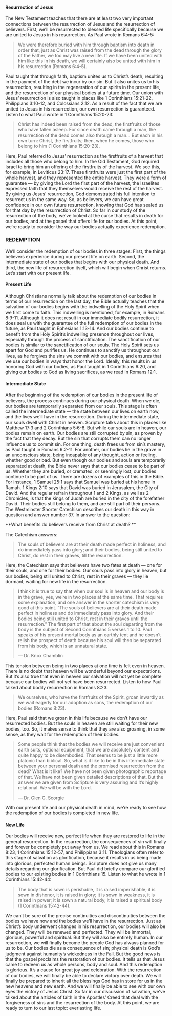 #### Resurrection of Jesus
	
The New Testament teaches that there are at least two very important connections between the resurrection of Jesus and the resurrection of believers. First, we’ll be resurrected to blessed life specifically because we are united to Jesus in his resurrection. As Paul wrote in Romans 6:4-5:

> We were therefore buried with him through baptism into death in order that, just as Christ was raised from the dead through the glory of the Father, we too may live a new life. If we have been united with him like this in his death, we will certainly also be united with him in his resurrection (Romans 6:4-5).

Paul taught that through faith, baptism unites us to Christ’s death, resulting in the payment of the debt we incur by our sin. But it also unites us to his resurrection, resulting in the regeneration of our spirits in the present life, and the resurrection of our physical bodies at a future time. Our union with Jesus’ resurrection is also taught in places like 1 Corinthians 15:21-22, Philippians 3:10-12, and Colossians 2:12.
As a result of the fact that we are united to Jesus in his resurrection, our own resurrection is guaranteed. Listen to what Paul wrote in 1 Corinthians 15:20-23:

> Christ has indeed been raised from the dead, the firstfruits of those who have fallen asleep. For since death came through a man, the resurrection of the dead comes also through a man… But each in his own turn: Christ, the firstfruits; then, when he comes, those who belong to him (1 Corinthians 15:20-23).

Here, Paul referred to Jesus’ resurrection as the firstfruits of a harvest that includes all those who belong to him.
In the Old Testament, God required Israel to bring him an offering of the firstfruits of the harvest. We see this, for example, in Leviticus 23:17. These firstfruits were just the first part of the whole harvest, and they represented the entire harvest. They were a form of guarantee — by giving the Lord the first part of the harvest, the Israelites expressed faith that they themselves would receive the rest of the harvest. By giving us Jesus’ resurrection, God demonstrated his full intention to resurrect us in the same way. So, as believers, we can have great confidence in our own future resurrection, knowing that God has sealed us for that day by the resurrection of Christ.
So far in our study of the resurrection of the body, we’ve looked at the curse that results in death for our bodies, and at the gospel that offers life for our bodies. At this point, we’re ready to consider the way our bodies actually experience redemption.


### REDEMPTION
	
We’ll consider the redemption of our bodies in three stages: First, the things believers experience during our present life on earth. Second, the intermediate state of our bodies that begins with our physical death. And third, the new life of resurrection itself, which will begin when Christ returns. Let’s start with our present life.


#### Present Life

Although Christians normally talk about the redemption of our bodies in terms of our resurrection on the last day, the Bible actually teaches that the salvation of our bodies begins with the indwelling of the Holy Spirit when we first come to faith. This indwelling is mentioned, for example, in Romans 8:9-11. Although it does not result in our immediate bodily resurrection, it does seal us with the guarantee of the full redemption of our bodies in the future, as Paul taught in Ephesians 1:13-14.
And our bodies continue to benefit from the Holy Spirit’s indwelling presence throughout our lives, especially through the process of sanctification. The sanctification of our bodies is similar to the sanctification of our souls. The Holy Spirit sets us apart for God and purifies us. He continues to sanctify us throughout our lives, as he forgives the sins we commit with our bodies, and ensures that we use our bodies in ways that honor the Lord. Ideally, this results in us honoring God with our bodies, as Paul taught in 1 Corinthians 6:20, and giving our bodies to God as living sacrifices, as we read in Romans 12:1. 


#### Intermediate State

After the beginning of the redemption of our bodies in the present life of believers, the process continues during our physical death. When we die, our bodies are temporarily separated from our souls. This stage is often called the intermediate state — the state between our lives on earth now, and the lives we’ll have in the resurrection. During the intermediate state, our souls dwell with Christ in heaven. Scripture talks about this in places like Matthew 17:3 and 2 Corinthians 5:6-8. 
But while our souls are in heaven, our bodies remain on earth. Our bodies are still corrupted by sin, as proven by the fact that they decay. But the sin that corrupts them can no longer influence us to commit sin. For one thing, death frees us from sin’s mastery, as Paul taught in Romans 6:2-11. For another, our bodies lie in the grave in an unconscious state, being incapable of any thought, action or feeling, whether good or bad. 
But even though our bodies and souls are temporarily separated at death, the Bible never says that our bodies cease to be part of us. Whether they are buried, or cremated, or seemingly lost, our bodies continue to be part of us. There are dozens of examples of this in the Bible. For instance, 1 Samuel 25:1 says that Samuel was buried at his home in Ramah. 1 Kings 2:10 says that David was buried in Jerusalem, the City of David. And the regular refrain throughout 1 and 2 Kings, as well as 2 Chronicles, is that the kings of Judah are buried in the city of the forefather David. Their bodies still belong to them, and are still part of their persons.
The Westminster Shorter Catechism describes our death in this way in question and answer number 37. In answer to the question:

**What benefits do believers receive from Christ at death? **

The Catechism answers:

> The souls of believers are at their death made perfect in holiness, and do immediately pass into glory; and their bodies, being still united to Christ, do rest in their graves, till the resurrection.

Here, the Catechism says that believers have two fates at death — one for their souls, and one for their bodies. Our souls pass into glory in heaven, but our bodies, being still united to Christ, rest in their graves — they lie dormant, waiting for new life in the resurrection. 

> I think it is true to say that when our soul is in heaven and our body is in the grave, yes, we’re in two places at the same time. That requires some explanation, and one answer in the shorter catechism is very good at this point. “The souls of believers are at their death made perfect in holiness and do immediately pass into glory. And their bodies being still united to Christ, rest in their graves until the resurrection.” The first part of that about the soul departing from the body is the subject of Second Corinthians 5 verses 1 to 10. Paul speaks of his present mortal body as an earthly tent and he doesn’t relish the prospect of death because his soul will then be separated from his body, which is an unnatural state. 
> 
> —	Dr. Knox Chamblin

This tension between being in two places at one time is felt even in heaven. There is no doubt that heaven will be wonderful beyond our expectations. But it’s also true that even in heaven our salvation will not yet be complete because our bodies will not yet have been resurrected. Listen to how Paul talked about bodily resurrection in Romans 8:23:

> We ourselves, who have the firstfruits of the Spirit, groan inwardly as we wait eagerly for our adoption as sons, the redemption of our bodies (Romans 8:23).

Here, Paul said that we groan in this life because we don’t have our resurrected bodies. But the souls in heaven are still waiting for their new bodies, too. So, it makes sense to think that they are also groaning, in some sense, as they wait for the redemption of their bodies. 

> Some people think that the bodies we will receive are just convenient earth suits, optional equipment, that we are absolutely content and quite happy to be disembodied. That seems to be just a little more platonic than biblical. So, what is it like to be in this intermediate state between your personal death and the promised resurrection from the dead? What is it like? We have not been given photographic reportage of that. We have not been given detailed descriptions of that. But the answer we are given from Scripture is very assuring and it’s highly relational. We will be with the Lord. 
> 
> —	Dr. Glen G. Scorgie

With our present life and our physical death in mind, we’re ready to see how the redemption of our bodies is completed in new life.


#### New Life

Our bodies will receive new, perfect life when they are restored to life in the general resurrection. In the resurrection, the consequences of sin will finally and forever be completely put away from us. We read about this in Romans 8:23, 1 Corinthians 15:12-57, and Philippians 3:11. Theologians often refer to this stage of salvation as glorification, because it results in us being made into glorious, perfected human beings. Scripture does not give us many details regarding our glorification. But Paul did briefly compare our glorified bodies to our existing bodies in 1 Corinthians 15. Listen to what he wrote in 1 Corinthians 15:42-44:

> The body that is sown is perishable, it is raised imperishable; it is sown in dishonor, it is raised in glory; it is sown in weakness, it is raised in power; it is sown a natural body, it is raised a spiritual body (1 Corinthians 15:42-44).

We can’t be sure of the precise continuities and discontinuities between the bodies we have now and the bodies we’ll have in the resurrection. Just as Christ’s body underwent changes in his resurrection, our bodies will also be changed. They will be renewed and perfected. They will be immortal, glorious, powerful and spiritual. But they will also be entirely human. In our resurrection, we will finally become the people God has always planned for us to be.
Our bodies die as a consequence of sin; physical death is God’s judgment against humanity’s wickedness in the Fall. But the good news is that the gospel proclaims the restoration of our bodies. It tells us that Jesus came to redeem us as whole persons, body and soul. And this redemption is glorious. It’s a cause for great joy and celebration. With the resurrection of our bodies, we will finally be able to declare victory over death. We will finally be prepared to inherit all the blessings God has in store for us in the new heavens and new earth. And we will finally be able to see with our own eyes the victory of Jesus Christ.
So far in our discussion of salvation, we’ve talked about the articles of faith in the Apostles’ Creed that deal with the forgiveness of sins and the resurrection of the body. At this point, we are ready to turn to our last topic: everlasting life.
